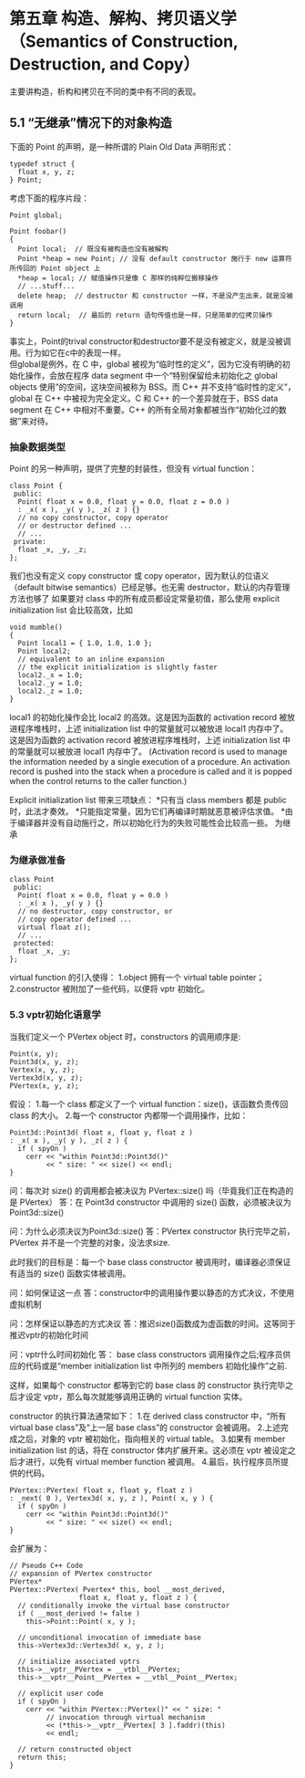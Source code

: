 # 第五章 构造、解构、拷贝语义学（Semantics of Construction, Destruction, and Copy）
主要讲构造，析构和拷贝在不同的类中有不同的表现。

## 5.1 “无继承”情况下的对象构造
下面的 Point 的声明，是一种所谓的 Plain Old Data 声明形式：
```
typedef struct {
  float x, y, z;
} Point;
```
考虑下面的程序片段：
```
Point global;

Point foobar()
{
  Point local;  // 既没有被构造也没有被解构
  Point *heap = new Point; // 没有 default constructor 施行于 new 运算符所传回的 Point object 上
  *heap = local; // 赋值操作只是像 C 那样的纯粹位搬移操作
  // ...stuff...
  delete heap;  // destructor 和 constructor 一样，不是没产生出来，就是没被调用
  return local;  // 最后的 return 语句传值也是一样，只是简单的位拷贝操作
}
```
事实上，Point的trival constructor和destructor要不是没有被定义，就是没被调用。行为如它在c中的表现一样。  
但global是例外，在 C 中，global 被视为“临时性的定义”，因为它没有明确的初始化操作，会放在程序 data segment 中一个“特别保留给未初始化之 global objects 使用”的空间，这块空间被称为 BSS。而 C++ 并不支持“临时性的定义”，global 在 C++ 中被视为完全定义。C 和 C++ 的一个差异就在于，BSS data segment 在 C++ 中相对不重要。C++ 的所有全局对象都被当作“初始化过的数据”来对待。

### 抽象数据类型
Point 的另一种声明，提供了完整的封装性，但没有 virtual function：
```
class Point {
 public:
  Point( float x = 0.0, float y = 0.0, float z = 0.0 )
  : _x( x ), _y( y ), _z( z ) {}
  // no copy constructor, copy operator
  // or destructor defined ...
  // ...
 private:
  float _x, _y, _z;
};
```
我们也没有定义 copy constructor 或 copy operator，因为默认的位语义（default bitwise semantics）已经足够。也无需 destructor，默认的内存管理方法也够了
如果要对 class 中的所有成员都设定常量初值，那么使用 explicit initialization list 会比较高效，比如
```
void mumble()
{
  Point local1 = { 1.0, 1.0, 1.0 };
  Point local2;
  // equivalent to an inline expansion
  // the explicit initialization is slightly faster
  local2._x = 1.0;
  local2._y = 1.0;
  local2._z = 1.0;
}
```
local1 的初始化操作会比 local2 的高效。这是因为函数的 activation record 被放进程序堆栈时，上述 initialization list 中的常量就可以被放进 local1 内存中了。
这是因为函数的 activation record 被放进程序堆栈时，上述 initialization list 中的常量就可以被放进 local1 内存中了。
(Activation record is used to manage the information needed by a single execution of a procedure. An activation record is pushed into the stack when a procedure is called and it is popped when the control returns to the caller function.)

Explicit initialization list 带来三项缺点：
*只有当 class members 都是 public 时，此法才奏效。
*只能指定常量，因为它们再编译时期就恶意被评估求值。
*由于编译器并没有自动施行之，所以初始化行为的失败可能性会比较高一些。
为继承
### 为继承做准备
```
class Point
 public:
  Point( float x = 0.0, float y = 0.0 )
  : _x( x ), _y( y ) {}
  // no destructor, copy constructor, or
  // copy operator defined ...
  virtual float z();
  // ...
 protected:
  float _x, _y;
};
```
virtual function 的引入使得：
1.object 拥有一个 virtual table pointer；
2.constructor 被附加了一些代码，以便将 vptr 初始化。

### 5.3 vptr初始化语意学
当我们定义一个 PVertex object 时，constructors 的调用顺序是:
```
Point(x, y);
Point3d(x, y, z);
Vertex(x, y, z);
Vertex3d(x, y, z);
PVertex(x, y, z);
```
假设：
1.每一个 class 都定义了一个 virtual function：size()，该函数负责传回 class 的大小。
2.每一个 constructor 内都带一个调用操作，比如：
```
Point3d::Point3d( float x, float y, float z )
: _x( x ), _y( y ), _z( z ) {
  if ( spyOn )
    cerr << "within Point3d::Point3d()"
         << " size: " << size() << endl;
}
```
问：每次对 size() 的调用都会被决议为 PVertex::size() 吗（毕竟我们正在构造的是 PVertex）
答：在 Point3d constructor 中调用的 size() 函数，必须被决议为 Point3d::size()

问：为什么必须决议为Point3d::size()
答：PVertex constructor 执行完毕之前，PVertex 并不是一个完整的对象，没法求size.

此时我们的目标是：每一个 base class constructor 被调用时，编译器必须保证有适当的 size() 函数实体被调用。

问：如何保证这一点
答：constructor中的调用操作要以静态的方式决议，不使用虚拟机制

问：怎样保证以静态的方式决议
答：推迟size()函数成为虚函数的时间。这等同于推迟vptr的初始化时间

问：vptr什么时间初始化
答： base class constructors 调用操作之后;程序员供应的代码或是“member initialization list 中所列的 members 初始化操作”之前.

  这样，如果每个 constructor 都等到它的 base class 的 constructor 执行完毕之后才设定 vptr，那么每次就能够调用正确的 virtual function 实体。
  
  constructor 的执行算法通常如下：
1.在 derived class constructor 中，“所有 virtual base class”及“上一层 base class”的 constructor 会被调用。
2.上述完成之后，对象的 vptr 被初始化，指向相关的 virtual table。
3.如果有 member initialization list 的话，将在 constructor 体内扩展开来。这必须在 vptr 被设定之后才进行，以免有 virtual member function 被调用。
4.最后，执行程序员所提供的代码。

```
PVertex::PVertex( float x, float y, float z )
: _next( 0 ), Vertex3d( x, y, z ), Point( x, y ) {
  if ( spyOn )
    cerr << "within Point3d::Point3d()"
         << " size: " << size() << endl;
}
```
会扩展为：
```
// Pseudo C++ Code
// expansion of PVertex constructor
PVertex*
PVertex::PVertex( Pvertex* this, bool __most_derived,
                 float x, float y, float z ) {
  // conditionally invoke the virtual base constructor
  if ( __most_derived != false )
    this->Point::Point( x, y );
  
  // unconditional invocation of immediate base
  this->Vertex3d::Vertex3d( x, y, z );
  
  // initialize associated vptrs
  this->__vptr__PVertex = __vtbl__PVertex;
  this->__vptr__Point__PVertex = __vtbl__Point__PVertex;
  
  // explicit user code
  if ( spyOn )
    cerr << "within PVertex::PVertex()" << " size: "
         // invocation through virtual mechanism
         << (*this->__vptr__PVertex[ 3 ].faddr)(this)
         << endl;
  
  // return constructed object
  return this;
}
```


